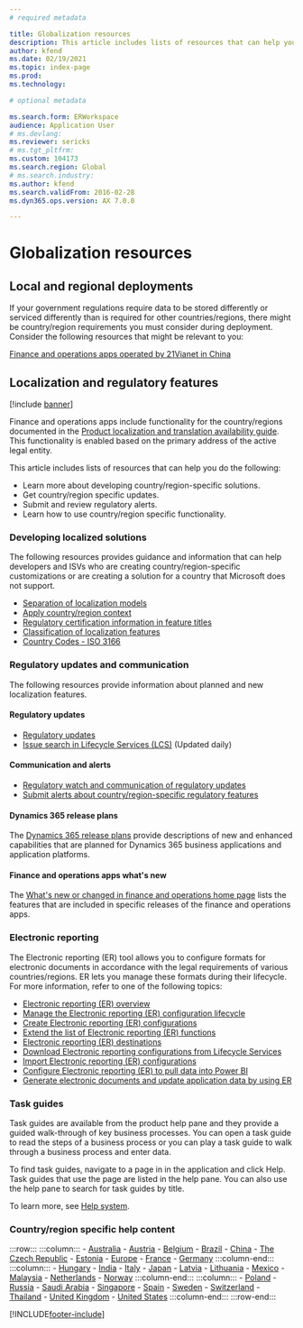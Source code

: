 ```yaml
---
# required metadata

title: Globalization resources
description: This article includes lists of resources that can help you learn more about country/region-specific functionality and offerings.  
author: kfend
ms.date: 02/19/2021
ms.topic: index-page
ms.prod: 
ms.technology: 

# optional metadata

ms.search.form: ERWorkspace 
audience: Application User
# ms.devlang: 
ms.reviewer: sericks
# ms.tgt_pltfrm: 
ms.custom: 104173
ms.search.region: Global
# ms.search.industry: 
ms.author: kfend
ms.search.validFrom: 2016-02-28
ms.dyn365.ops.version: AX 7.0.0

---
```


# Globalization resources

## Local and regional deployments
If your government regulations require data to be stored differently or serviced differently than is required for other countries/regions, there might be country/region requirements you must consider during deployment. Consider the following resources that might be relevant to you:

[Finance and operations apps operated by 21Vianet in China](../deployment/china-local-deployment.md)

## Localization and regulatory features

[!include [banner](../includes/banner.md)]

Finance and operations apps include functionality for the country/regions documented in the [Product localization and translation availability guide](https://aka.ms/dynamics_365_international_availability_deck). This functionality is enabled based on the primary address of the active legal entity. 

This article includes lists of resources that can help you do the following: 
- Learn more about developing country/region-specific solutions.
- Get country/region specific updates.
- Submit and review regulatory alerts.
- Learn how to use country/region specific functionality.

### Developing localized solutions
The following resources provides guidance and information that can help developers and ISVs who are creating country/region-specific customizations or are creating a solution for a country that Microsoft does not support.
-   [Separation of localization models](separate-localization-models.md)
-   [Apply country/region context](apply-country-context.md)
-   [Regulatory certification information in feature titles](regulatory-certifications.md)
-   [Classification of localization features](classify-localization-features.md)
-   [Country Codes - ISO 3166](https://www.iso.org/iso-3166-country-codes.html)

### Regulatory updates and communication
The following resources provide information about planned and new localization features. 

#### Regulatory updates
-   [Regulatory updates](../../../finance/localizations/regulatory-updates.md)
-   [Issue search in Lifecycle Services (LCS)](../lifecycle-services/issue-search-lcs.md) (Updated daily)

#### Communication and alerts
-   [Regulatory watch and communication of regulatory updates](regulatory-watch-communication.md)
-   [Submit alerts about country/region-specific regulatory features](submit-localization-alerts.md)

#### Dynamics 365 release plans
The [Dynamics 365 release plans](/business-applications-release-notes/) provide descriptions of new and enhanced capabilities that are planned for Dynamics 365 business applications and application platforms. 

#### Finance and operations apps what's new
The [What's new or changed in finance and operations home page](../../fin-ops/get-started/whats-new-changed.md) lists the features that are included in specific releases of the finance and operations apps.

### Electronic reporting
The Electronic reporting (ER) tool allows you to configure formats for electronic documents in accordance with the legal requirements of various countries/regions. ER lets you manage these formats during their lifecycle. For more information, refer to one of the following topics:
-   [Electronic reporting (ER) overview](../analytics/general-electronic-reporting.md)
-   [Manage the Electronic reporting (ER) configuration lifecycle](../analytics/general-electronic-reporting-manage-configuration-lifecycle.md)
-   [Create Electronic reporting (ER) configurations](../analytics/electronic-reporting-configuration.md)
-   [Extend the list of Electronic reporting (ER) functions](../analytics/general-electronic-reporting-formulas-list-extension.md)
-   [Electronic reporting (ER) destinations](../analytics/electronic-reporting-destinations.md)
-   [Download Electronic reporting configurations from Lifecycle Services](../analytics/download-electronic-reporting-configuration-lcs.md)
-   [Import Electronic reporting (ER) configurations](../analytics/electronic-reporting-import-ger-configurations.md)
-   [Configure Electronic reporting (ER) to pull data into Power BI](../analytics/general-electronic-reporting-report-configuration-get-data-powerbi.md)
-   [Generate electronic documents and update application data by using ER](../analytics/generate-electronic-documents-update-application-data.md)

### Task guides
Task guides are available from the product help pane and they provide a guided walk-through of key business processes. You can open a task guide to read the steps of a business process or you can play a task guide to walk through a business process and enter data.

To find task guides, navigate to a page in in the application and click Help. Task guides that use the page are listed in the help pane. You can also use the help pane to search for task guides by title.

To learn more, see [Help system](../../fin-ops/get-started/help-overview.md#task-guides).


### Country/region specific help content
:::row:::
    :::column:::
        - [Australia](../../../finance/localizations/australia.md)
        - [Austria](../../../finance/localizations/austria.md)
        - [Belgium](../../../finance/localizations/belgium.md)
        - [Brazil](../../../finance/localizations/brazil.md)
        - [China](../../../finance/localizations/china.md)
        - [The Czech Republic](../../../finance/localizations/czech-republic.md)
        - [Estonia](../../../finance/localizations/estonia.md)
        - [Europe](../../../finance/localizations/europe.md)
        - [France](../../../finance/localizations/france.md)
        - [Germany](../../../finance/localizations/germany.md)
    :::column-end:::
    :::column:::
        - [Hungary](../../../finance/localizations/hungary.md)
        - [India](../../../finance/localizations/india.md)
        - [Italy](../../../finance/localizations/italy.md)
        - [Japan](../../../finance/localizations/japan.md)
        - [Latvia](../../../finance/localizations/latvia.md)
        - [Lithuania](../../../finance/localizations/lithuania.md)
        - [Mexico](../../../finance/localizations/mexico.md)
        - [Malaysia](../../../finance/localizations/malaysia.md)
        - [Netherlands](../../../finance/localizations/netherlands.md)
        - [Norway](../../../finance/localizations/norway.md)
    :::column-end:::
    :::column:::
        - [Poland](../../../finance/localizations/poland.md)
        - [Russia](../../../finance/localizations/russia.md)
        - [Saudi Arabia](../../../finance/localizations/saudi-arabia.md)
        - [Singapore](../../../finance/localizations/singapore.md)
        - [Spain](../../../finance/localizations/spain.md)
        - [Sweden](../../../finance/localizations/sweden.md)
        - [Switzerland](../../../finance/localizations/switzerland.md)
        - [Thailand](../../../finance/localizations/thailand.md)
        - [United Kingdom](../../../finance/localizations/united-kingdom.md)
        - [United States](../../../finance/localizations/united-states.md)
    :::column-end:::
:::row-end:::








[!INCLUDE[footer-include](../../../includes/footer-banner.md)]

